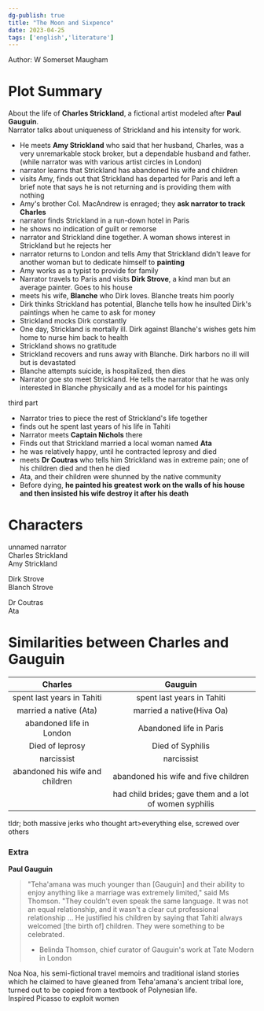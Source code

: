 ```yaml
---  
dg-publish: true  
title: "The Moon and Sixpence"  
date: 2023-04-25  
tags: ['english','literature']  
---  
```

  
Author: W Somerset Maugham  
  
# Plot Summary  
About the life of **Charles Strickland**, a fictional artist modeled after **Paul Gauguin**.  
Narrator talks about uniqueness of Strickland and his intensity for work.  
- He meets **Amy Strickland** who said that her husband, Charles, was a very unremarkable stock broker, but a dependable husband and father. (while narrator was with various artist circles in London)  
- narrator learns that Strickland has abandoned his wife and children  
- visits Amy, finds out that Strickland has departed for Paris and left a brief note that says he is not returning and is providing them with nothing  
- Amy's brother Col. MacAndrew is enraged; they **ask narrator to track Charles**  
- narrator finds Strickland in a run-down hotel in Paris   
- he shows no indication of guilt or remorse   
- narrator and Strickland dine together. A woman shows interest in Strickland but he rejects her   
- narrator returns to London and tells Amy that Strickland didn't leave for another woman but to dedicate himself to **painting**  
- Amy works as a typist to provide for family   
- Narrator travels to Paris and visits **Dirk Strove**, a kind man but an average painter. Goes to his house  
- meets his wife, **Blanche** who Dirk loves. Blanche treats him poorly  
- Dirk thinks Strickland has potential, Blanche tells how he insulted Dirk's paintings when he came to ask for money   
- Strickland mocks Dirk constantly  
- One day, Strickland is mortally ill. Dirk against Blanche's wishes gets him home to nurse him back to health  
- Strickland shows no gratitude   
- Strickland recovers and runs away with Blanche. Dirk harbors no ill will but is devastated  
- Blanche attempts suicide, is hospitalized, then dies   
- Narrator goe sto meet Strickland. He tells the narrator that he was only interested in Blanche physically and as a model for his paintings  
  
third part   
- Narrator tries to piece the rest of Strickland's life together  
- finds out he spent last years of his life in Tahiti   
- Narrator meets **Captain Nichols** there  
- Finds out that Strickland married a local woman named **Ata**   
- he was relatively happy, until he contracted leprosy and died   
- meets **Dr Coutras** who tells him Strickland was in extreme pain; one of his children died and then he died  
- Ata, and their children were shunned by the native community  
- Before dying, **he painted his greatest work on the walls of his house and then insisted his wife destroy it after his death**   
  
# Characters   
unnamed narrator  
Charles Strickland  
Amy Strickland  
  
Dirk Strove  
Blanch Strove   
  
Dr Coutras   
Ata   
  
# Similarities between Charles and Gauguin   
  
|Charles|Gauguin|  
|:---:|:---:|  
|spent last years in Tahiti|spent last years in Tahiti|  
|married a native (Ata)|married a native(Hiva Oa)|  
|abandoned life in London|Abandoned life in Paris|  
|Died of leprosy|Died of Syphilis|  
|narcissist|narcissist|  
|abandoned his wife and children|abandoned his wife and five children|  
||had child brides; gave them and a lot of women syphilis|  
  
  
tldr; both massive jerks who thought art>everything else, screwed over others  
  
### Extra   
  
**Paul Gauguin**  
  
>"Teha'amana was much younger than [Gauguin] and their ability to enjoy anything like a marriage was extremely limited," said Ms Thomson. "They couldn't even speak the same language. It was not an equal relationship, and it wasn't a clear cut professional relationship ... He justified his children by saying that Tahiti always welcomed [the birth of] children. They were something to be celebrated.  
> - Belinda Thomson, chief curator of Gauguin's work at Tate Modern in London  
  
Noa Noa, his semi-fictional travel memoirs and traditional island stories which he claimed to have gleaned from Teha'amana's ancient tribal lore, turned out to be copied from a textbook of Polynesian life.  
Inspired Picasso to exploit women   
